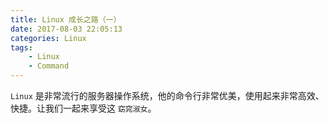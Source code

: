 ```yaml
---
title: Linux 成长之路（一）
date: 2017-08-03 22:05:13
categories: Linux
tags:
    - Linux
    - Command
---
```


`Linux` 是非常流行的服务器操作系统，他的命令行非常优美，使用起来非常高效、快捷。让我们一起来享受这 `窈窕淑女`。

<!-- more -->
